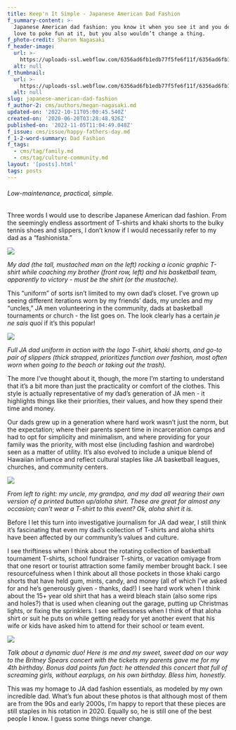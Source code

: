 ```yaml
---
title: Keep'n It Simple - Japanese American Dad Fashion
f_summary-content: >-
  Japanese American dad fashion: you know it when you see it and you definitely
  love to poke fun at it, but you also wouldn’t change a thing. 
f_photo-credit: Sharon Nagasaki
f_header-image:
  url: >-
    https://uploads-ssl.webflow.com/6356ad6fb1edb77f5fe6f11f/6356ad6fb1edb7f45fe6fc1a_5eed825be930db971d82f026_Screen20Shot202020-06-1920at208.27.5720PM.png
  alt: null
f_thumbnail:
  url: >-
    https://uploads-ssl.webflow.com/6356ad6fb1edb77f5fe6f11f/6356ad6fb1edb72408e6fc19_5eeeda14fb06797932096116_Japanese20American20Dad20Fashion20Thumbnail.jpeg
  alt: null
slug: japanese-american-dad-fashion
f_author-2: cms/authors/megan-nagasaki.md
updated-on: '2022-10-11T05:00:45.540Z'
created-on: '2020-06-20T03:28:48.926Z'
published-on: '2022-11-05T11:04:49.048Z'
f_issue: cms/issue/happy-fathers-day.md
f_1-2-word-summary: Dad Fashion
f_tags:
  - cms/tag/family.md
  - cms/tag/culture-community.md
layout: '[posts].html'
tags: posts
---
```


###### Low-maintenance, practical, simple.

Three words I would use to describe Japanese American dad fashion. From the seemingly endless assortment of T-shirts and khaki shorts to the bulky tennis shoes and slippers, I don’t know if I would necessarily refer to my dad as a “fashionista.”

![](https://uploads-ssl.webflow.com/6356ad6fb1edb77f5fe6f11f/6356ad6fb1edb71075e6f565_IMG_9616.JPG)

_My dad (the tall, mustached man on the left) rocking a iconic graphic T-shirt while coaching my brother (front row, left) and his basketball team, apparently to victory - must be the shirt (or the mustache)._

This “uniform” of sorts isn’t limited to my own dad’s closet. I’ve grown up seeing different iterations worn by my friends’ dads, my uncles and my “uncles,” JA men volunteering in the community, dads at basketball tournaments or church - the list goes on. The look clearly has a certain _je ne sais quoi_ if it’s this popular!

![](https://uploads-ssl.webflow.com/6356ad6fb1edb77f5fe6f11f/6356ad6fb1edb7894ee6f560_Screen%20Shot%202020-06-19%20at%208.22.33%20PM.png)

_Full JA dad uniform in action with the logo T-shirt, khaki shorts, and go-to pair of slippers (thick strapped, prioritizes function over fashion, most often worn when going to the beach or taking out the trash)._

The more I’ve thought about it, though, the more I’m starting to understand that it’s a bit more than just the practicality or comfort of the clothes. This style is actually representative of my dad’s generation of JA men - it highlights things like their priorities, their values, and how they spend their time and money.

Our dads grew up in a generation where hard work wasn’t just the norm, but the expectation; where their parents spent time in incarceration camps and had to opt for simplicity and minimalism, and where providing for your family was the priority, with most else (including fashion and wardrobe) seen as a matter of utility. It’s also evolved to include a unique blend of Hawaiian influence and reflect cultural staples like JA basketball leagues, churches, and community centers.

![](https://uploads-ssl.webflow.com/6356ad6fb1edb77f5fe6f11f/6356ad6fb1edb74f1ae6f55e_IMG_3226.JPG)

_From left to right: my uncle, my grandpa, and my dad all wearing their own version of a printed button up/aloha shirt. These are great for almost any occasion; can’t wear a T-shirt to this event? Ok, aloha shirt it is._

Before I let this turn into investigative journalism for JA dad wear, I still think it’s fascinating that even my dad’s collection of T-shirts and aloha shirts have been affected by our community’s values and culture.

I see thriftiness when I think about the rotating collection of basketball tournament T-shirts, school fundraiser T-shirts, or vacation omiyage from that one resort or tourist attraction some family member brought back. I see resourcefulness when I think about all those pockets in those khaki cargo shorts that have held gum, mints, candy, and money (all of which I’ve asked for and he’s generously given - thanks, dad!) I see hard work when I think about the 15+ year old shirt that has a weird bleach stain (also some rips and holes?) that is used when cleaning out the garage, putting up Christmas lights, or fixing the sprinklers. I see selflessness when I think of that aloha shirt or suit he puts on while getting ready for yet another event that his wife or kids have asked him to attend for their school or team event.

![](https://uploads-ssl.webflow.com/6356ad6fb1edb77f5fe6f11f/6356ad6fb1edb71b40e6f562_this%20one.png)

_Talk about a dynamic duo! Here is me and my sweet, sweet dad on our way to the Britney Spears concert with the tickets my parents gave me for my 4th birthday. Bonus dad points fun fact: he attended this concert that full of screaming girls, without earplugs, on his own birthday. Bless him, honestly._

This was my homage to JA dad fashion essentials, as modeled by my own incredible dad. What’s fun about these photos is that although most of them are from the 90s and early 2000s, I’m happy to report that these pieces are still staples in his rotation in 2020. Equally so, he is still one of the best people I know. I guess some things never change.
